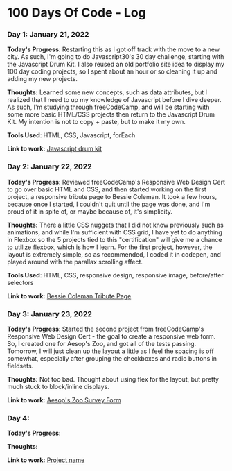# 100 Days Of Code - Log

### Day 1: January 21, 2022 

**Today's Progress**: Restarting this as I got off track with the move to a new city. As such, I'm going to do Javascript30's 30 day challenge, starting with the Javascript Drum Kit. I also reused an old portfolio site idea to display my 100 day coding projects, so I spent about an hour or so cleaning it up and adding my new projects.

**Thoughts:** Learned some new concepts, such as data attributes, but I realized that I need to up my knowledge of Javascript before I dive deeper. As such, I'm studying through freeCodeCamp, and will be starting with some more basic HTML/CSS projects then return to the Javascript Drum Kit. My intention is not to copy + paste, but to make it my own.

**Tools Used**: HTML, CSS, Javascript, forEach

**Link to work:** [Javascript drum kit](http://www.example.com)

### Day 2: January 22, 2022

**Today's Progress**: Reviewed freeCodeCamp's Responsive Web Design Cert to go over basic HTML and CSS, and then started working on the first project, a responsive tribute page to Bessie Coleman. It took a few hours, because once I started, I couldn't quit until the page was done, and I'm proud of it in spite of, or maybe because of, it's simplicity. 

**Thoughts:** There a little CSS nuggets that I did not know previously such as animations, and while I'm sufficient with CSS grid, I have yet to do anything in Flexbox so the 5 projects tied to this "certification" will give me a chance to utilize flexbox, which is how I learn. For the first project, however, the layout is extremely simple, so as recommended, I coded it in codepen, and played around with the parallax scrolling affect.

**Tools Used**: HTML, CSS, responsive design, responsive image, before/after selectors

**Link to work:** [Bessie Coleman Tribute Page](https://codepen.io/gtmaster2022/full/bGoXVvY)

### Day 3: January 23, 2022

**Today's Progress**: Started the second project from freeCodeCamp's Responsive Web Design Cert - the goal to create a responsive web form. So, I created one for Aesop's Zoo, and got all of the tests passing. Tomorrow, I will just clean up the layout a little as I feel the spacing is off somewhat, especially after grouping the checkboxes and radio buttons in fieldsets. 

**Thoughts:** Not too bad. Thought about using flex for the layout, but pretty much stuck to block/inline displays. 

**Link to work:** [Aesop's Zoo Survey Form](https://codepen.io/gtmaster2022/full/JjrgvVJ)

### Day 4: 

**Today's Progress**:

**Thoughts:** 

**Link to work:** [Project name](http://www.example.com)


